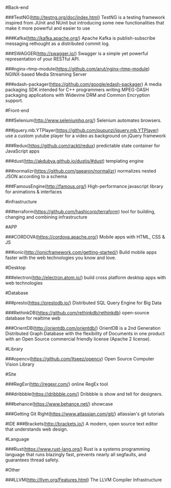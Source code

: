 #Back-end

###TestNG(http://testng.org/doc/index.html)
TestNG is a testing framework inspired from JUnit and NUnit but introducing some new functionalities that make it more powerful and easier to use

###Kafka(http://kafka.apache.org/)
Apache Kafka is publish-subscribe messaging rethought as a distributed commit log.

###SWAGGER(http://swagger.io/)
Swagger is a simple yet powerful representation of your RESTful API.

###nginx-rtmp-module(https://github.com/arut/nginx-rtmp-module)
NGINX-based Media Streaming Server

###edash-packager(https://github.com/google/edash-packager)
A media packaging SDK intended for C++ programmers writing MPEG-DASH packaging applications with Widevine DRM and Common Encryption support.

#Front-end

###Selenium(http://www.seleniumhq.org/)
Selenium automates browsers.

###jquery.mb.YTPlayer(https://github.com/pupunzi/jquery.mb.YTPlayer)
use a custom yutube player for a video as background on jQuery framework

###Redux(https://github.com/rackt/redux)
predictable state container for JavaScript apps

###dust(http://akdubya.github.io/dustjs/#dust)
templating engine

###normalizr(https://github.com/gaearon/normalizr)
normalizes nested JSON according to a schema

###FamousEngine(http://famous.org/)
High-performance javascript library for animations & interfaces

#infrastructure

###terraform(https://github.com/hashicorp/terraform)
tool for building, changing and combining infrastructure

#APP

###CORDOVA(https://cordova.apache.org/)
Mobile apps with HTML, CSS & JS

###ionic(http://ionicframework.com/getting-started/)
Build mobile apps faster with the web technologies you know and love.

#Desktop

###electron(http://electron.atom.io/)
build cross platform desktop apps with web technologies

#Database

###presto(https://prestodb.io/)
Distributed SQL Query Engine for Big Data

###RethinkDB(https://github.com/rethinkdb/rethinkdb)
open-source database for realtime web

###OrientDB(http://orientdb.com/orientdb/)
OrientDB is a 2nd Generation Distributed Graph Database with the flexibility of Documents in one product with an Open Source commercial friendly license (Apache 2 license).

#Library

###opencv(https://github.com/Itseez/opencv)
Open Source Computer Vision Library

#Site

###RegExr(http://regexr.com/)
online RegEx tool

###dribbble(https://dribbble.com/)
Dribbble is show and tell for designers.

###behance(https://www.behance.net/)
showcase

###Getting Git Right(https://www.atlassian.com/git/)
atlassian's git tutorials

#IDE
###Brackets(http://brackets.io/)
A modern, open source text editor that understands web design.

#Language

###Rust(https://www.rust-lang.org/)
Rust is a systems programming language that runs blazingly fast, prevents nearly all segfaults, and guarantees thread safety.

#Other

###LLVM(http://llvm.org/Features.html)
The LLVM Compiler Infrastructure
